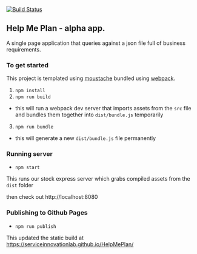 [![Build Status](https://travis-ci.org/ServiceInnovationLab/HelpMePlan.svg?branch=dev)](https://travis-ci.org/ServiceInnovationLab/HelpMePlan)

## Help Me Plan - alpha app.

A single page application that queries against a json file full of business requirements.

### To get started
This project is templated using [moustache](https://mustache.github.io/) bundled using [webpack](https://webpack.github.io/).


1. `npm install`
2. `npm run build`
  - this will run a webpack dev server that imports assets from the `src` file and bundles them together into `dist/bundle.js` temporarily

3. `npm run bundle`
  - this will generate a new `dist/bundle.js` file permanently

### Running server
- `npm start`

This runs our stock express server which grabs compiled assets from the `dist` folder

then check out http://localhost:8080

### Publishing to Github Pages

- `npm run publish`

This updated the static build at https://serviceinnovationlab.github.io/HelpMePlan/
